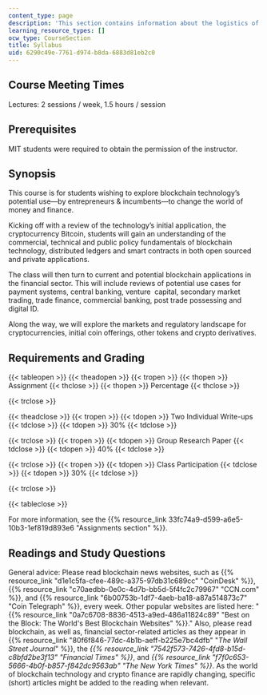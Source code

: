 ```yaml
---
content_type: page
description: 'This section contains information about the logistics of the course. '
learning_resource_types: []
ocw_type: CourseSection
title: Syllabus
uid: 6290c49e-7761-d974-b8da-6883d81eb2c0
---
```


Course Meeting Times
--------------------

Lectures: 2 sessions / week, 1.5 hours / session 

Prerequisites
-------------

MIT students were required to obtain the permission of the instructor.

Synopsis
--------

This course is for students wishing to explore blockchain technology’s potential use—by entrepreneurs & incumbents—to change the world of money and finance.

Kicking off with a review of the technology’s initial application, the cryptocurrency Bitcoin, students will gain an understanding of the commercial, technical and public policy fundamentals of blockchain technology, distributed ledgers and smart contracts in both open sourced and private applications.

The class will then turn to current and potential blockchain applications in the financial sector. This will include reviews of potential use cases for payment systems, central banking, venture  capital, secondary market trading, trade finance, commercial banking, post trade possessing and digital ID.

Along the way, we will explore the markets and regulatory landscape for cryptocurrencies, initial coin offerings, other tokens and crypto derivatives.

Requirements and Grading
------------------------

{{< tableopen >}}
{{< theadopen >}}
{{< tropen >}}
{{< thopen >}}
Assignment
{{< thclose >}}
{{< thopen >}}
Percentage
{{< thclose >}}

{{< trclose >}}

{{< theadclose >}}
{{< tropen >}}
{{< tdopen >}}
Two Individual Write-ups 
{{< tdclose >}}
{{< tdopen >}}
30%
{{< tdclose >}}

{{< trclose >}}
{{< tropen >}}
{{< tdopen >}}
Group Research Paper
{{< tdclose >}}
{{< tdopen >}}
40%
{{< tdclose >}}

{{< trclose >}}
{{< tropen >}}
{{< tdopen >}}
Class Participation
{{< tdclose >}}
{{< tdopen >}}
30%
{{< tdclose >}}

{{< trclose >}}

{{< tableclose >}}

For more information, see the {{% resource_link 33fc74a9-d599-a6e5-10b3-1ef819d893e6 "Assignments section" %}}. 

Readings and Study Questions
----------------------------

General advice: Please read blockchain news websites, such as {{% resource_link "d1e1c5fa-cfee-489c-a375-97db31c689cc" "CoinDesk" %}}, {{% resource_link "c70aedbb-0e0c-4d7b-bb5d-5f4fc2c79967" "CCN.com" %}}, and {{% resource_link "6b00753b-1df7-4aeb-ba18-a87a514873c7" "Coin Telegraph" %}}, every week. Other popular websites are listed here: "{{% resource_link "0a7c6708-8836-4513-a9ed-486a11824c89" "Best on the Block: The World's Best Blockchain Websites" %}}." Also, please read blockchain, as well as, financial sector-related articles as they appear in {{% resource_link "80f6f846-77dc-4b1b-aeff-b225e7bc4dfb" "_The_ _Wall Street Journal_" %}}, the _{{% resource_link "7542f573-7426-4fd8-b15d-c8bfd2be3f13" "Financial Times" %}}_, and _{{% resource_link "f7f0c653-5666-4b0f-b857-f842dc9563ab" "The New York Times" %}}_. As the world of blockchain technology and crypto finance are rapidly changing, specific (short) articles might be added to the reading when relevant.